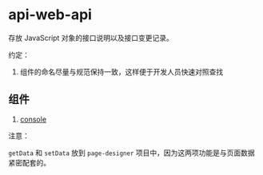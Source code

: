 # api-web-api

存放 JavaScript 对象的接口说明以及接口变更记录。

约定：

1. 组件的命名尽量与规范保持一致，这样便于开发人员快速对照查找

## 组件

1. [console](components/console)

注意：

`getData` 和 `setData` 放到 `page-designer` 项目中，因为这两项功能是与页面数据紧密配套的。